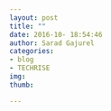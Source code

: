 ```yaml
---
layout: post
title: ""
date: 2016-10- 18:54:46
author: Sarad Gajurel
categories:
- blog
- TECHRISE
img: 
thumb: 

---
```



